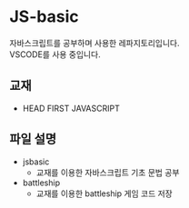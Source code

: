 # JS-basic
자바스크립트를 공부하며 사용한 레파지토리입니다.  
VSCODE를 사용 중입니다.

## 교재
* HEAD FIRST JAVASCRIPT
  
## 파일 설명
* jsbasic
  * 교재를 이용한 자바스크립트 기초 문법 공부
* battleship
  * 교재를 이용한 battleship 게임 코드 저장



